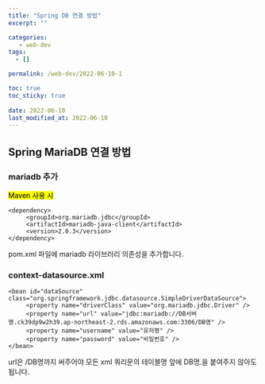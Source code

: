 ```yaml
---
title: "Spring DB 연결 방법"
excerpt: ""

categories:
   - web-dev
tags:
  - []

permalink: /web-dev/2022-06-10-1

toc: true
toc_sticky: true
 
date: 2022-06-10
last_modified_at: 2022-06-10
---
```


## Spring MariaDB 연결 방법

### mariadb 추가
<mark>Maven 사용 시</mark>
```
<dependency>
     <groupId>org.mariadb.jdbc</groupId>
     <artifactId>mariadb-java-client</artifactId>
     <version>2.0.3</version>
</dependency>
```
pom.xml 파일에 mariadb 라이브러리 의존성을 추가합니다.

### context-datasource.xml
```
<bean id="dataSource" class="org.springframework.jdbc.datasource.SimpleDriverDataSource">
     <property name="driverClass" value="org.mariadb.jdbc.Driver" />
     <property name="url" value="jdbc:mariadb://DB서버명.ck39dp9w2h39.ap-northeast-2.rds.amazonaws.com:3306/DB명" />
     <property name="username" value="유저명" />
     <property name="password" value="비밀번호" />
</bean>
```
url은 /DB명까지 써주어야 모든 xml 쿼리문의 테이블명 앞에 DB명.을 붙여주지 않아도 됩니다.
